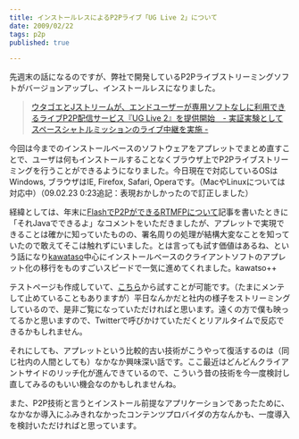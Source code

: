 ```yaml
---
title: インストールレスによるP2Pライブ「UG Live 2」について
date: 2009/02/22
tags: p2p
published: true

---
```


<p>先週末の話になるのですが、弊社で開発しているP2Pライブストリーミングソフトがバージョンアップし、インストールレスになりました。</p>

<blockquote><p><a href="http://japan.cnet.com/release/story/0,3800075553,00043366p,00.htm">ウタゴエとJストリームが、エンドユーザーが専用ソフトなしに利用できるライブP2P配信サービス『UG Live 2』を提供開始　- 実証実験としてスペースシャトルミッションのライブ中継を実施 -</a></p></blockquote>

<p>今回は今までのインストールベースのソフトウェアをアプレットでまとめ直すことで、ユーザは何もインストールすることなくブラウザ上でP2Pライブストリーミングを行うことができるようになりました。今日現在で対応しているOSはWindows, ブラウザはIE, Firefox, Safari, Operaです。（MacやLinuxについては対応中）（09.02.23 0:23追記：表現おかしかったので訂正しました）</p>

<p>経緯としては、年末に<a href="http://blog.katsuma.tv/2008/12/about_rtmfp.html">FlashでP2PができるRTMFPについて</a>記事を書いたときに「それJavaでできるよ」なコメントをいただきましたが、アプレットで実現できることは確かに知っていたものの、署名周りの処理が結構大変なことを知っていたので敢えてそこは触れずにいました。とは言っても試す価値はあるね、という話になり<a href="http://d.kawataso.net/">kawataso</a>中心にインストールベースのクライアントソフトのアプレット化の移行をものすごいスピードで一気に進めてくれました。kawatso++</p>

<p>テストページも作成していて、<a href="http://www.utagoe.com/jp/technology/grid/live/live.html">こちら</a>から試すことが可能です。（たまにメンテして止めていることもありますが）平日なんかだと社内の様子をストリーミングしているので、是非ご覧になっていただければと思います。遠くの方で僕も映ってるかと思いますので、Twitterで呼びかけていただくとリアルタイムで反応できるかもしれません。</p>


<p>それにしても、アプレットという比較的古い技術がこうやって復活するのは（同じ社内の人間としても）なかなか興味深い話です。ここ最近はどんどんクライアントサイドのリッチ化が進んできているので、こういう昔の技術を今一度検討し直してみるのもいい機会なのかもしれませんね。</p>

<p>また、P2P技術と言うとインストール前提なアプリケーションであったために、なかなか導入にふみきれなかったコンテンツプロバイダの方なんかも、一度導入を検討いただければと思っています。</p>


